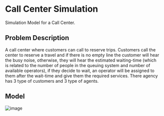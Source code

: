 # Call Center Simulation
Simulation Model for a Call Center.

## Problem Description
A call center where customers can call to reserve trips. Customers call the center to reserve a travel and if there is no empty line the customer will hear the busy noise, otherwise, they will hear the estimated waiting-time (which is related to the number of people in the queuing system and number of available operators), if they decide to wait, an operator will be assigned to them after the wait-time and give them the required services. There agency has 3 type of customers and 3 type of agents.

## Model
![image](https://user-images.githubusercontent.com/60991637/208498560-43fecba6-9d4d-4eab-a124-6bd41dc5af3d.png)

